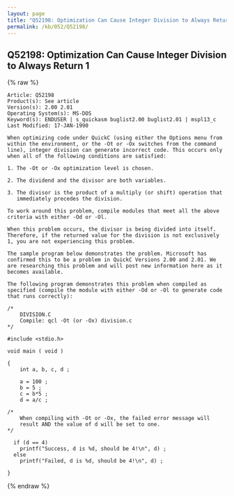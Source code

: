 ```yaml
---
layout: page
title: "Q52198: Optimization Can Cause Integer Division to Always Return 1"
permalink: /kb/052/Q52198/
---
```


## Q52198: Optimization Can Cause Integer Division to Always Return 1

{% raw %}

	Article: Q52198
	Product(s): See article
	Version(s): 2.00 2.01
	Operating System(s): MS-DOS
	Keyword(s): ENDUSER | s_quickasm buglist2.00 buglist2.01 | mspl13_c
	Last Modified: 17-JAN-1990
	
	When optimizing code under QuickC (using either the Options menu from
	within the environment, or the -Ot or -Ox switches from the command
	line), integer division can generate incorrect code. This occurs only
	when all of the following conditions are satisfied:
	
	1. The -Ot or -Ox optimization level is chosen.
	
	2. The dividend and the divisor are both variables.
	
	3. The divisor is the product of a multiply (or shift) operation that
	   immediately precedes the division.
	
	To work around this problem, compile modules that meet all the above
	criteria with either -Od or -Ol.
	
	When this problem occurs, the divisor is being divided into itself.
	Therefore, if the returned value for the division is not exclusively
	1, you are not experiencing this problem.
	
	The sample program below demonstrates the problem. Microsoft has
	confirmed this to be a problem in QuickC Versions 2.00 and 2.01. We
	are researching this problem and will post new information here as it
	becomes available.
	
	The following program demonstrates this problem when compiled as
	specified (compile the module with either -Od or -Ol to generate code
	that runs correctly):
	
	/*
	    DIVISION.C
	    Compile: qcl -Ot (or -Ox) division.c
	*/
	
	#include <stdio.h>
	
	void main ( void )
	
	{
	    int a, b, c, d ;
	
	    a = 100 ;
	    b = 5 ;
	    c = b*5 ;
	    d = a/c ;
	
	/*
	    When compiling with -Ot or -Ox, the failed error message will
	    result AND the value of d will be set to one.
	*/
	
	  if (d == 4)
	    printf("Success, d is %d, should be 4!\n", d) ;
	  else
	    printf("Failed, d is %d, should be 4!\n", d) ;
	
	}

{% endraw %}
